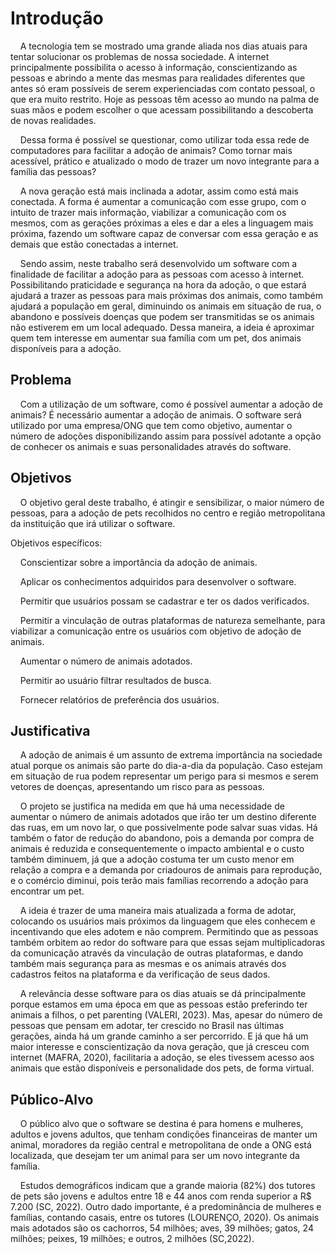 # Introdução

&nbsp;&nbsp;&nbsp;&nbsp;A tecnologia tem se mostrado uma grande aliada nos dias atuais para tentar solucionar os problemas de nossa sociedade. A internet principalmente possibilita o acesso à informação, conscientizando as pessoas e abrindo a mente das mesmas para realidades diferentes que antes só eram possíveis de serem experienciadas com contato pessoal, o que era muito restrito. Hoje as pessoas têm acesso ao mundo na palma de suas mãos e podem escolher o que acessam possibilitando a descoberta de novas realidades.

&nbsp;&nbsp;&nbsp;&nbsp;Dessa forma é possível se questionar, como utilizar toda essa rede de computadores para facilitar a adoção de animais? Como tornar mais acessível, prático e atualizado o modo de trazer um novo integrante para a família das pessoas? 

&nbsp;&nbsp;&nbsp;&nbsp;A nova geração está mais inclinada a adotar, assim como está mais conectada. A forma é aumentar a comunicação com esse grupo, com o intuito de trazer mais informação, viabilizar a comunicação com os mesmos, com as  gerações próximas a eles e dar a eles a linguagem mais próxima, fazendo um software capaz de conversar com essa geração e as demais que estão conectadas a internet.

&nbsp;&nbsp;&nbsp;&nbsp;Sendo assim, neste trabalho será  desenvolvido um software com a finalidade de facilitar a adoção para as pessoas com acesso à internet. Possibilitando praticidade e segurança na hora da adoção, o que estará ajudará a trazer as pessoas para mais próximas dos animais, como também ajudará a população em geral, diminuindo os animais em situação de rua, o abandono e possíveis doenças que podem ser transmitidas se os animais não estiverem em um local adequado. Dessa maneira, a ideia é aproximar quem tem interesse em aumentar sua família com um pet, dos animais disponíveis para a adoção.


## Problema

&nbsp;&nbsp;&nbsp;&nbsp;Com a utilização de um software, como é possível aumentar a adoção de animais? 
É necessário aumentar a adoção de animais.  O software será utilizado por uma empresa/ONG que tem como objetivo, aumentar o número de adoções disponibilizando assim para possível adotante a opção de conhecer os animais e suas personalidades através do software.


## Objetivos

&nbsp;&nbsp;&nbsp;&nbsp;O objetivo geral deste trabalho, é atingir e sensibilizar, o maior número de pessoas, para a adoção de pets recolhidos no centro e região metropolitana da instituição que irá utilizar o software.
 
Objetivos específicos:

&nbsp;&nbsp;&nbsp;&nbsp;Conscientizar sobre a importância da adoção de animais.

&nbsp;&nbsp;&nbsp;&nbsp;Aplicar os conhecimentos adquiridos para desenvolver o software.

&nbsp;&nbsp;&nbsp;&nbsp;Permitir que usuários possam se cadastrar e ter os dados verificados.

&nbsp;&nbsp;&nbsp;&nbsp;Permitir a vinculação de outras plataformas de natureza semelhante, para viabilizar a comunicação entre os usuários com objetivo de adoção de animais.

&nbsp;&nbsp;&nbsp;&nbsp;Aumentar o número de animais adotados.

&nbsp;&nbsp;&nbsp;&nbsp;Permitir ao usuário filtrar resultados de busca.

&nbsp;&nbsp;&nbsp;&nbsp;Fornecer relatórios de preferência dos usuários.


## Justificativa

&nbsp;&nbsp;&nbsp;&nbsp;A adoção de animais é um assunto de extrema importância na sociedade atual porque os animais são parte do dia-a-dia da população. Caso estejam em situação de rua podem representar um perigo para si mesmos e serem vetores de doenças, apresentando um risco para as pessoas. 

&nbsp;&nbsp;&nbsp;&nbsp;O projeto se justifica na medida em que há uma necessidade de aumentar o número de animais adotados que irão ter um destino diferente das ruas, em um novo lar, o que possivelmente pode salvar suas vidas. Há também o fator de redução do abandono, pois a demanda por compra de animais é reduzida e consequentemente o impacto ambiental e o custo também diminuem, já que a adoção costuma ter um custo menor em relação a compra e a demanda por criadouros de animais para reprodução, e o comércio diminui, pois terão mais famílias recorrendo a adoção para encontrar um pet. 

&nbsp;&nbsp;&nbsp;&nbsp;A ideia é trazer de uma maneira mais atualizada a forma de adotar, colocando os usuários mais próximos da linguagem que eles conhecem e incentivando que eles  adotem e não comprem. Permitindo que as pessoas também orbitem ao redor do software para que essas sejam multiplicadoras da comunicação através da vinculação de outras plataformas, e dando também mais segurança para as mesmas e os animais através dos cadastros feitos na plataforma e da verificação de seus dados.

&nbsp;&nbsp;&nbsp;&nbsp;A relevância desse software para os dias atuais se dá principalmente porque estamos em uma época em que as pessoas estão preferindo ter animais a filhos, o pet parenting (VALERI, 2023). Mas, apesar do número de pessoas que pensam em adotar, ter crescido no Brasil nas últimas gerações, ainda há um grande caminho a ser percorrido. E já que há um maior interesse e conscientização da nova geração, que já cresceu com internet (MAFRA, 2020), facilitaria a adoção, se eles tivessem acesso aos animais que estão disponíveis e personalidade dos pets, de forma virtual.


## Público-Alvo

&nbsp;&nbsp;&nbsp;&nbsp;O público alvo que o software se destina é para homens e mulheres, adultos e jovens adultos, que tenham condições financeiras de manter um animal, moradores da região central e metropolitana de onde a ONG está localizada, que desejam ter um animal para ser um novo integrante da família. 

&nbsp;&nbsp;&nbsp;&nbsp;Estudos demográficos indicam que a grande maioria (82%) dos tutores de pets são jovens e adultos entre 18 e 44 anos com renda superior a R$ 7.200 (SC, 2022). Outro dado importante, é a predominância de mulheres e famílias, contando casais, entre os tutores (LOURENÇO, 2020).  Os animais mais adotados são os cachorros, 54 milhões; aves, 39 milhões; gatos, 24 milhões; peixes, 19 milhões; e outros, 2 milhões (SC,2022).
